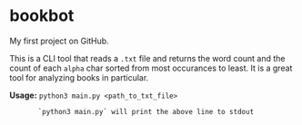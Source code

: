 # bookbot

My first project on GitHub.

This is a CLI tool that reads a `.txt` file and returns the word count and the count of each `alpha` char sorted from most occurances to least.
It is a great tool for analyzing books in particular.

**Usage:** `python3 main.py <path_to_txt_file>`

           `python3 main.py` will print the above line to stdout
